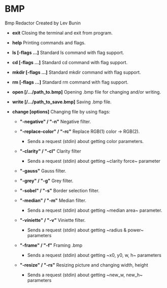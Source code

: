 # BMP
Bmp Redactor
Created by Lev Bunin

+ **exit**
    Closing the terminal and exit from program.

+ **help**
    Printing commands and flags.

+ **ls [-flags ...]**
    Standard ls command with flag support.

+ **cd [-flags ...]**
    Standard cd command with flag support.

+ **mkdir [-flags ...]**
    Standard mkdir command with flag support.

+ **rm [-flags ...]**
    Standard rm command with flag support.

+ **open [/.../path_to.bmp]**
    Opening .bmp file for changing and/or writing.

+ **write [/.../path_to_save.bmp]**
    Saving .bmp file.

+ **change [options]**
    Changing file by using flags:

    + **"-negative" / "-n"**
        Negative filter.

    + **"-replace-color" / "-rc"**
        Replace RGB(1) color -> RGB(2).
        * Sends a request (stdin) about getting color parameters.

    + **"-clarity" / "-cl"**
        Clarity filter
        * Sends a request (stdin) about getting ~clarity force~ parameter

    + **"-gauss"**
        Gauss filter.

    + **"-grey" / "-g"**
        Grey filter.

    + **"-sobel" / "-s"**
        Border selection filter.

    + **"-median" / "-m"**
        Median filter.
        * Sends a request (stdin) about getting ~median area~ parameter.

    + **"-viniette" / "-v"**
        Viniette filter.
        * Sends a request (stdin) about getting ~radius & power~ parameters

    + **"-frame" / "-f"**
        Framing .bmp
        * Sends a request (stdin) about getting ~x0, y0, w, h~ parameters

    + **"-resize" / "-rs"**
        Resizing picture and changing width, height
        * Sends a request (stdin) about getting ~new_w, new_h~ parameters
